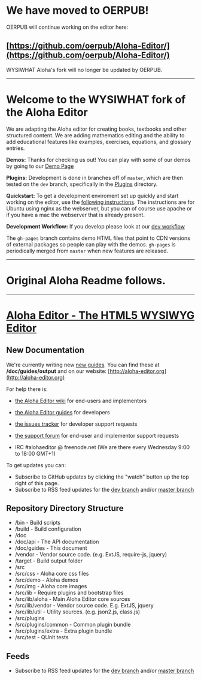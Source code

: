 # We have moved to OERPUB!

OERPUB will continue working on the editor here:
## [https://github.com/oerpub/Aloha-Editor/](https://github.com/oerpub/Aloha-Editor/)

WYSIWHAT Aloha's fork will no longer be updated by OERPUB.

---

# Welcome to the WYSIWHAT fork of the Aloha Editor

We are adapting the Aloha editor for creating books, textbooks and other structured content. We are adding mathematics editing and 
the ability to add educational features like examples, exercises, equations, and glossary entries.   

**Demos:** Thanks for checking us out! You can play with some of our demos by going to our [Demo Page](http://wysiwhat.github.com/Aloha-Editor/)

**Plugins:** Development is done in branches off of `master`, which are then tested on the `dev` branch, specifically in the [Plugins](src/plugins) directory.

**Quickstart:** To get a development enviroment set up quickly and start working on the editor, 
use the [following instructions](quickstart.rst). The instructions are for Ubuntu using nginx as the webserver, but you can of course use apache or if you have a mac
the webserver that is already present.

**Development Workflow:** If you develop please look at our [dev workflow](dev-workflow.md)

The `gh-pages` branch contains demo HTML files that point to CDN versions of external packages so people can play with the demos.
`gh-pages` is periodically merged from `master` when new features are released.


---

# Original Aloha Readme follows.

---


# [Aloha Editor - The HTML5 WYSIWYG Editor](http://aloha-editor.org/)

## New Documentation

We're currently writing new [new guides](http://aloha-editor.org/guides). You can find these at **<repos>/doc/guides/output** and on our website: [http://aloha-editor.org](http://aloha-editor.org)


For help there is:
- [the Aloha Editor wiki](https://github.com/alohaeditor/Aloha-Editor/wiki) for end-users and implementors
- [the Aloha Editor guides](http://www.alohaeditor.org/guides/) for developers

- [the issues tracker](https://github.com/alohaeditor/Aloha-Editor/issues) for developer support requests
- [the support forum](http://getsatisfaction.com/aloha_editor) for end-user and implementor support requests
- IRC #alohaeditor @ freenode.net (We are there every Wednesday 9:00 to 18:00 GMT+1)


To get updates you can:
- Subscribe to GitHub updates by clicking the "watch" button up the top right of this page.
- Subscribe to RSS feed updates for the [dev branch](https://github.com/alohaeditor/Aloha-Editor/commits/dev.atom) and/or [master branch](https://github.com/alohaeditor/Aloha-Editor/commits/master.atom)


## Repository Directory Structure

* /bin - Build scripts
* /build - Build configuration
* /doc
* /doc/api - The API documentation
* /doc/guides - This document
* /vendor - Vendor source code. (e.g. ExtJS, require-js, jquery)
* /target - Build output folder
* /src
* /src/css - Aloha core css files
* /src/demo - Aloha demos
* /src/img - Aloha core images
* /src/lib - Require plugins and bootstrap files
* /src/lib/aloha - Main Aloha Editor core sources
* /src/lib/vendor - Vendor source code. E.g. ExtJS, jquery
* /src/lib/util - Utility sources. (e.g. json2.js, class.js)
* /src/plugins
* /src/plugins/common - Common plugin bundle
* /src/plugins/extra - Extra plugin bundle
* /src/test - QUnit tests

## Feeds

- Subscribe to RSS feed updates for the [dev branch](https://github.com/alohaeditor/Aloha-Editor/commits/dev.atom) and/or [master branch](https://github.com/alohaeditor/Aloha-Editor/commits/master.atom)
